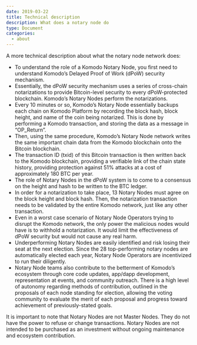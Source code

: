 ```yaml
---
date: 2019-03-22
title: Technical description
description: What does a notary node do
type: Document
categories:
  - about
---
```

A more technical description about what the notary node network does:
* To understand the role of a Komodo Notary Node, you first need to understand Komodo’s Delayed Proof of Work (dPoW) security mechanism.
* Essentially, the dPoW security mechanism uses a series of cross-chain notarizations to provide Bitcoin-level security to every dPoW-protected blockchain. Komodo’s Notary Nodes perform the notarizations.
* Every 10 minutes or so, Komodo’s Notary Node essentially backups each chain on Komodo Platform by recording the block hash, block height, and name of the coin being notarized. This is done by performing a Komodo transaction, and storing the data as a message in “OP_Return”.
* Then, using the same procedure, Komodo’s Notary Node network writes the same important chain data from the Komodo blockchain onto the Bitcoin blockchain.
* The transaction ID (txid) of this Bitcoin transaction is then written back to the Komodo blockchain, providing a verifiable link of the chain state history, providing protection against 51% attacks at a cost of approximately 180 BTC per year. 
* The role of Notary Nodes in the dPoW system is to come to a consensus on the height and hash to be written to the BTC ledger.
* In order for a notarization to take place, 13 Notary Nodes must agree on the block height and block hash. Then, the notarization transaction needs to be validated by the entire Komodo network, just like any other transaction. 
* Even in a worst case scenario of Notary Node Operators trying to disrupt the Komodo network, the only power the malicious nodes would have is to withhold a notarization. It would limit the effectiveness of dPoW security but would not cause any real harm.
* Underperforming Notary Nodes are easily identified and risk losing their seat at the next election. Since the 28 top-performing notary nodes are automatically elected each year, Notary Node Operators are incentivized to run their diligently. 
* Notary Node teams also contribute to the betterment of Komodo’s ecosystem through core code updates, app/dapp development, representation at events, and community outreach. There is a high level of autonomy regarding methods of contribution, outlined in the proposals of each node standing for election, allowing the voting community to evaluate the merit of each proposal and progress toward achievement of previously-stated goals.

It is important to note that Notary Nodes are not Master Nodes. They do not have the power to refuse or change transactions. Notary Nodes are not intended to be purchased as an investment without ongoing maintenance and ecosystem contribution.
